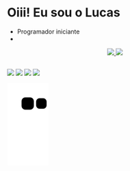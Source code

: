 <h1> Oiii! Eu sou o Lucas </h1>

- Programador iniciante
- 

<div align="center">
  <a href="https://github.com/lucasvonryn">
  <img height="180em" src="https://github-readme-stats.vercel.app/api?username=lucasvonryn&show_icons=true&theme=dark&include_all_commits=true&count_private=true"/>
  <img height="180em" src="https://github-readme-stats.vercel.app/api/top-langs/?username=lucasvonryn&layout=compact&langs_count=7&theme=dark"/>
</div>
  
  ##
  
  <div> 
  <a href="https://instagram.com/lucasvonryn" target="_blank"><img src="https://img.shields.io/badge/-Instagram-%23E4405F?style=for-the-badge&logo=instagram&logoColor=white" target="_blank"></a>
  <a href="https://discord.gg/B3HuvY48N6" target="_blank"><img src="https://img.shields.io/badge/Discord-7289DA?style=for-the-badge&logo=discord&logoColor=white" target="_blank"></a> 
  <a href="https://www.facebook.com/lucasvonryn" target="_blank"><img src="https://img.shields.io/badge/Facebook-1877F2?style=for-the-badge&logo=facebook&logoColor=white" target="_blank"></a>
  <a href="https://twitter.com/lucasvonryn" target="_blank"><img src="https://img.shields.io/badge/Twitter-1DA1F2?style=for-the-badge&logo=twitter&logoColor=white" target="_blank"></a>

  ![Snake animation](https://github.com/rafaballerini/rafaballerini/blob/output/github-contribution-grid-snake.svg)
 
</div>
